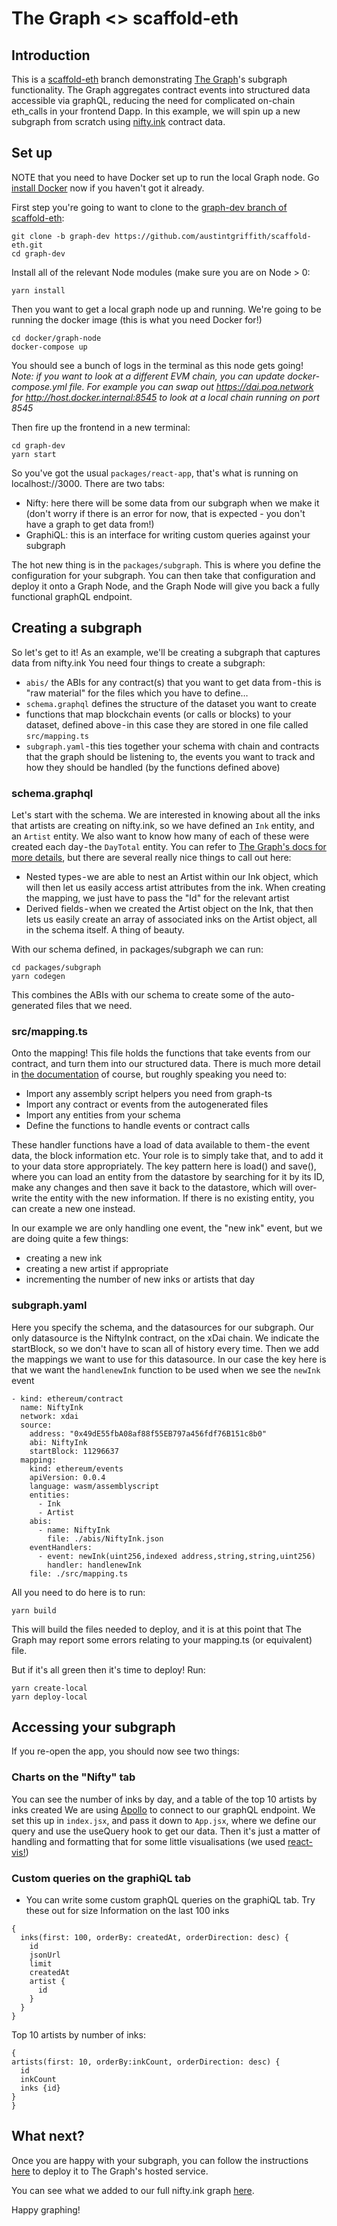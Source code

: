 # The Graph <> scaffold-eth

## Introduction
This is a [scaffold-eth](https://github.com/austintgriffith/scaffold-eth) branch demonstrating [The Graph](https://thegraph.com/)'s subgraph functionality. The Graph aggregates contract events into structured data accessible via graphQL, reducing the need for complicated on-chain eth_calls in your frontend Dapp. In this example, we will spin up a new subgraph from scratch using [nifty.ink](https://nifty.ink) contract data.

## Set up
NOTE that you need to have Docker set up to run the local Graph node. Go [install Docker](https://www.docker.com/products/docker-desktop) now if you haven't got it already.

First step you're going to want to clone to the [graph-dev branch of scaffold-eth](https://github.com/austintgriffith/scaffold-eth/tree/graph-dev):
```
git clone -b graph-dev https://github.com/austintgriffith/scaffold-eth.git
cd graph-dev
```
Install all of the relevant Node modules (make sure you are on Node > 0:
```
yarn install
```
Then you want to get a local graph node up and running. We're going to be running the docker image (this is what you need Docker for!)
```
cd docker/graph-node
docker-compose up
```
You should see a bunch of logs in the terminal as this node gets going!
_Note: if you want to look at a different EVM chain, you can update docker-compose.yml file. For example you can swap out https://dai.poa.network for http://host.docker.internal:8545 to look at a local chain running on port 8545_

Then fire up the frontend in a new terminal:
```
cd graph-dev
yarn start
```
So you've got the usual `packages/react-app`, that's what is running on localhost://3000. There are two tabs:
- Nifty: here there will be some data from our subgraph when we make it (don't worry if there is an error for now, that is expected - you don't have a graph to get data from!)
- GraphiQL: this is an interface for writing custom queries against your subgraph

The hot new thing is in the `packages/subgraph`. This is where you define the configuration for your subgraph. You can then take that configuration and deploy it onto a Graph Node, and the Graph Node will give you back a fully functional graphQL endpoint.

## Creating a subgraph
So let's get to it! As an example, we'll be creating a subgraph that captures data from nifty.ink
You need four things to create a subgraph:
- `abis/` the ABIs for any contract(s) that you want to get data from - this is "raw material" for the files which you have to define…
- `schema.graphql` defines the structure of the dataset you want to create
- functions that map blockchain events (or calls or blocks) to your dataset, defined above - in this case they are stored in one file called `src/mapping.ts`
- `subgraph.yaml` - this ties together your schema with chain and contracts that the graph should be listening to, the events you want to track and how they should be handled (by the functions defined above)

### schema.graphql
Let's start with the schema. We are interested in knowing about all the inks that artists are creating on nifty.ink, so we have defined an `Ink` entity, and an `Artist` entity. We also want to know how many of each of these were created each day - the `DayTotal` entity. You can refer to [The Graph's docs for more details](https://thegraph.com/docs/define-a-subgraph), but there are several really nice things to call out here:
- Nested types - we are able to nest an Artist within our Ink object, which will then let us easily access artist attributes from the ink. When creating the mapping, we just have to pass the "Id" for the relevant artist
- Derived fields - when we created the Artist object on the Ink, that then lets us easily create an array of associated inks on the Artist object, all in the schema itself. A thing of beauty.

With our schema defined, in packages/subgraph we can run:
```
cd packages/subgraph
yarn codegen
```
This combines the ABIs with our schema to create some of the auto-generated files that we need.

### src/mapping.ts
Onto the mapping! This file holds the functions that take events from our contract, and turn them into our structured data. There is much more detail in [the documentation](https://thegraph.com/docs/assemblyscript-api) of course, but roughly speaking you need to:
- Import any assembly script helpers you need from graph-ts
- Import any contract or events from the autogenerated files
- Import any entities from your schema
- Define the functions to handle events or contract calls

These handler functions have a load of data available to them - the event data, the block information etc. Your role is to simply take that, and to add it to your data store appropriately. The key pattern here is load() and save(), where you can load an entity from the datastore by searching for it by its ID, make any changes and then save it back to the datastore, which will over-write the entity with the new information. If there is no existing entity, you can create a new one instead.

In our example we are only handling one event, the "new ink" event, but we are doing quite a few things:
- creating a new ink
- creating a new artist if appropriate
- incrementing the number of new inks or artists that day

### subgraph.yaml
Here you specify the schema, and the datasources for our subgraph. Our only datasource is the NiftyInk contract, on the xDai chain. We indicate the startBlock, so we don't have to scan all of history every time. Then we add the mappings we want to use for this datasource. In our case the key here is that we want the `handlenewInk` function to be used when we see the `newInk` event
```
- kind: ethereum/contract
  name: NiftyInk
  network: xdai
  source:
    address: "0x49dE55fbA08af88f55EB797a456fdf76B151c8b0"
    abi: NiftyInk
    startBlock: 11296637
  mapping:
    kind: ethereum/events
    apiVersion: 0.0.4
    language: wasm/assemblyscript
    entities:
      - Ink
      - Artist
    abis:
      - name: NiftyInk
        file: ./abis/NiftyInk.json
    eventHandlers:
      - event: newInk(uint256,indexed address,string,string,uint256)
        handler: handlenewInk
    file: ./src/mapping.ts
```

All you need to do here is to run:
```
yarn build
```
This will build the files needed to deploy, and it is at this point that The Graph may report some errors relating to your mapping.ts (or equivalent) file.

But if it's all green then it's time to deploy! Run:
```
yarn create-local
yarn deploy-local
```

## Accessing your subgraph
If you re-open the app, you should now see two things:

### Charts on the "Nifty" tab
You can see the number of inks by day, and a table of the top 10 artists by inks created
We are using [Apollo](https://www.apollographql.com/docs/react/) to connect to our graphQL endpoint. We set this up in `index.jsx`, and pass it down to `App.jsx`, where we define our query and use the useQuery hook to get our data. Then it's just a matter of handling and formatting that for some little visualisations (we used [react-vis!](https://uber.github.io/react-vis/))

### Custom queries on the graphiQL tab
- You can write some custom graphQL queries on the graphiQL tab. Try these out for size
Information on the last 100 inks
```
{
  inks(first: 100, orderBy: createdAt, orderDirection: desc) {
    id
    jsonUrl
    limit
    createdAt
    artist {
      id
    }
  }
}
```
Top 10 artists by number of inks:
```
{
artists(first: 10, orderBy:inkCount, orderDirection: desc) {
  id
  inkCount
  inks {id}
}
}
```

## What next?
Once you are happy with your subgraph, you can follow the instructions [here](https://thegraph.com/docs/deploy-a-subgraph) to deploy it to The Graph's hosted service.

You can see what we added to our full nifty.ink graph [here](https://github.com/ososco/scaffold-eth/tree/nifty-ink-dev/packages/niftygraph).

Happy graphing!
